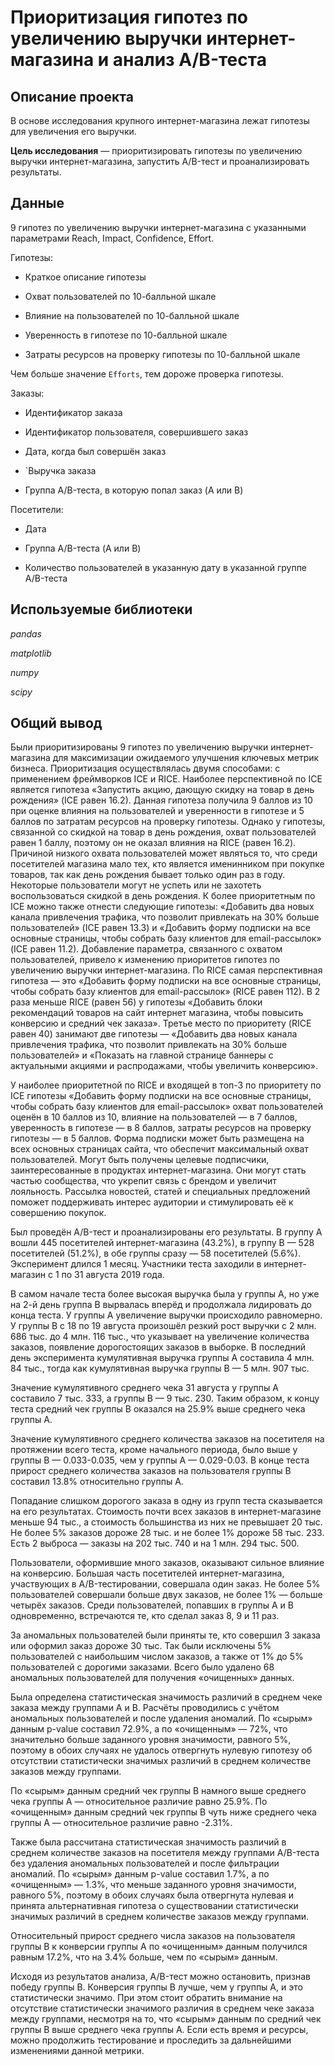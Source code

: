 # Приоритизация гипотез по увеличению выручки интернет-магазина и анализ A/B-теста

## Описание проекта

В основе исследования крупного интернет-магазина лежат гипотезы для увеличения его выручки.

**Цель исследования** — приоритизировать гипотезы по увеличению выручки интернет-магазина, запустить A/B-тест и проанализировать результаты.

## Данные

9 гипотез по увеличению выручки интернет-магазина с указанными параметрами Reach, Impact, Confidence, Effort.

Гипотезы:
    
- Краткое описание гипотезы

- Охват пользователей по 10-балльной шкале

- Влияние на пользователей по 10-балльной шкале

- Уверенность в гипотезе по 10-балльной шкале

- Затраты ресурсов на проверку гипотезы по 10-балльной шкале

Чем больше значение `Efforts`, тем дороже проверка гипотезы.

Заказы:
    
- Идентификатор заказа

- Идентификатор пользователя, совершившего заказ

- Дата, когда был совершён заказ

- `Выручка заказа

- Группа A/B-теста, в которую попал заказ (A или B)

Посетители:

- Дата

- Группа A/B-теста (A или B)

- Количество пользователей в указанную дату в указанной группе A/B-теста

## Используемые библиотеки

*pandas*

*matplotlib*

*numpy*

*scipy*

## Общий вывод

Были приоритизированы 9 гипотез по увеличению выручки интернет-магазина для максимизации ожидаемого улучшения ключевых метрик бизнеса. Приоритизация осуществлялась двумя способами: с применением фреймворков ICE и RICE. Наиболее перспективной по ICE является гипотеза «Запустить акцию, дающую скидку на товар в день рождения» (ICE равен 16.2). Данная гипотеза получила 9 баллов из 10 при оценке влияния на пользователей и уверенности в гипотезе и 5 баллов по затратам ресурсов на проверку гипотезы. Однако у гипотезы, связанной со скидкой на товар в день рождения, охват пользователей равен 1 баллу, поэтому он не оказал влияния на RICE (равен 16.2). Причиной низкого охвата пользователей может являться то, что среди посетителей магазина мало тех, кто является именинником при покупке товаров, так как день рождения бывает только один раз в году. Некоторые пользователи могут не успеть или не захотеть воспользоваться скидкой в день рождения. К более приоритетным по ICE можно также отнести следующие гипотезы: «Добавить два новых канала привлечения трафика, что позволит привлекать на 30% больше пользователей» (ICE равен 13.3) и «Добавить форму подписки на все основные страницы, чтобы собрать базу клиентов для email-рассылок» (ICE равен 11.2). Добавление параметра, связанного с охватом пользователей, привело к изменению приоритетов гипотез по увеличению выручки интернет-магазина. По RICE самая перспективная гипотеза — это «Добавить форму подписки на все основные страницы, чтобы собрать базу клиентов для email-рассылок» (RICE равен 112). В 2 раза меньше RICE (равен 56) у гипотезы «Добавить блоки рекомендаций товаров на сайт интернет магазина, чтобы повысить конверсию и средний чек заказа». Третье место по приоритету (RICE равен 40) занимают две гипотезы — «Добавить два новых канала привлечения трафика, что позволит привлекать на 30% больше пользователей» и «Показать на главной странице баннеры с актуальными акциями и распродажами, чтобы увеличить конверсию».

У наиболее приоритетной по RICE и входящей в топ-3 по приоритету по ICE гипотезы «Добавить форму подписки на все основные страницы, чтобы собрать базу клиентов для email-рассылок» охват пользователей оценён в 10 баллов из 10, влияние на пользователей — в 7 баллов, уверенность в гипотезе — в 8 баллов, затраты ресурсов на проверку гипотезы — в 5 баллов. Форма подписки может быть размещена на всех основных страницах сайта, что обеспечит максимальный охват пользователей. Могут быть получены целевые подписчики, заинтересованные в продуктах интернет-магазина. Они могут стать частью сообщества, что укрепит связь с брендом и увеличит лояльность. Рассылка новостей, статей и специальных предложений поможет поддерживать интерес аудитории и стимулировать её к совершению покупок.

Был проведён A/B-тест и проанализированы его результаты. В группу A вошли 445 посетителей интернет-магазина (43.2%), в группу B — 528 посетителей (51.2%), в обе группы сразу — 58 посетителей (5.6%). Эксперимент длился 1 месяц. Участники теста заходили в интернет-магазин с 1 по 31 августа 2019 года.
    
В самом начале теста более высокая выручка была у группы A, но уже на 2-й день группа B вырвалась вперёд и продолжала лидировать до конца теста. У группы A увеличение выручки происходило равномерно. У группы B с 18 по 19 августа произошёл резкий рост выручки с 2 млн. 686 тыс. до 4 млн. 116 тыс., что указывает на увеличение количества заказов, появление дорогостоящих заказов в выборке. В последний день эксперимента кумулятивная выручка группы A составила 4 млн. 84 тыс., тогда как кумулятивная выручка группы B — 5 млн. 907 тыс.

Значение кумулятивного среднего чека 31 августа у группы A составило 7 тыс. 333, а группы B — 9 тыс. 230. Таким образом, к концу теста средний чек группы B оказался на 25.9% выше среднего чека группы A.

Значение кумулятивного среднего количества заказов на посетителя на протяжении всего теста, кроме начального периода, было выше у группы B — 0.033-0.035, чем у группы A — 0.029-0.03. В конце теста прирост среднего количества заказов на пользователя группы B составил 13.8% относительно группы A.

Попадание слишком дорогого заказа в одну из групп теста сказывается на его результатах. Стоимость почти всех заказов в интернет-магазине меньше 94 тыс., а стоимость большинства из них не превышает 20 тыс. Не более 5% заказов дороже 28 тыс. и не более 1% дороже 58 тыс. 233. Есть 2 выброса — заказы на 202 тыс. 740 и на 1 млн. 294 тыс. 500.

Пользователи, оформившие много заказов, оказывают сильное влияние на конверсию. Большая часть посетителей интернет-магазина, участвующих в A/B-тестировании, совершала один заказ. Не более 5% пользователей совершали больше двух заказов, не более 1% — больше четырёх заказов. Среди пользователей, попавших в группы A и B одновременно, встречаются те, кто сделал заказ 8, 9 и 11 раз.

За аномальных пользователей были приняты те, кто совершил 3 заказа или оформил заказ дороже 30 тыс. Так были исключены 5% пользователей с наибольшим числом заказов, а также от 1% до 5% пользователей с дорогими заказами. Всего было удалено 68 аномальных пользователей для получения «очищенных» данных.

Была определена статистическая значимость различий в среднем чеке заказа между группами A и B. Расчёты проводились с учётом аномальных пользователей и после удаления аномалий. По «сырым» данным p-value составил 72.9%, а по «очищенным» — 72%, что значительно больше заданного уровня значимости, равного 5%, поэтому в обоих случаях не удалось отвергнуть нулевую гипотезу об отсутствии статистически значимых различий в среднем количестве заказов между группами.

По «сырым» данным средний чек группы B намного выше среднего чека группы A — относительное различие равно 25.9%. По «очищенным» данным средний чек группы B чуть ниже среднего чека группы A — относительное различие равно -2.31%.

Также была рассчитана статистическая значимость различий в среднем количестве заказов на посетителя между группами A/B-теста без удаления аномальных пользователей и после фильтрации аномалий. По «сырым» данным p-value составил 1.7%, а по «очищенным» — 1.3%, что меньше заданного уровня значимости, равного 5%, поэтому в обоих случаях была отвергнута нулевая и принята альтернативная гипотеза о существовании статистически значимых различий в среднем количестве заказов между группами.

Относительный прирост среднего числа заказов на пользователя группы B к конверсии группы A по «очищенным» данным получился равным 17.2%, что на 3.4% больше, чем по «сырым» данным.

Исходя из результатов анализа, A/B-тест можно остановить, признав победу группы B. Конверсия группы B лучше, чем у группы A, и это статистически значимо. При этом стоит обратить внимание на отсутствие статистически значимого различия в среднем чеке заказа между группами, несмотря на то, что «сырым» данным по средний чек группы B выше среднего чека группы A. Если есть время и ресурсы, можно продолжить тестирование и проследить за дальнейшими изменениями данной метрики.
